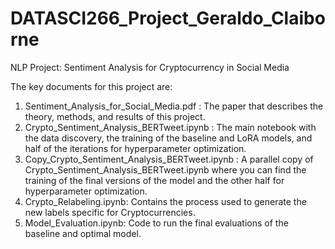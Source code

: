 # DATASCI266_Project_Geraldo_Claiborne
NLP Project: Sentiment Analysis for Cryptocurrency in Social Media

The key documents for this project are:
1. Sentiment_Analysis_for_Social_Media.pdf : The paper that describes the theory, methods, and results of this project.
2. Crypto_Sentiment_Analysis_BERTweet.ipynb : The main notebook with the data discovery, the training of the baseline and LoRA models, and half of the iterations for hyperparameter optimization.
3. Copy_Crypto_Sentiment_Analysis_BERTweet.ipynb : A parallel copy of Crypto_Sentiment_Analysis_BERTweet.ipynb where you can find the training of the final versions of the model and the other half for hyperparameter optimization.
4. Crypto_Relabeling.ipynb: Contains the process used to generate the new labels specific for Cryptocurrencies.
5. Model_Evaluation.ipynb: Code to run the final evaluations of the baseline and optimal model.  
